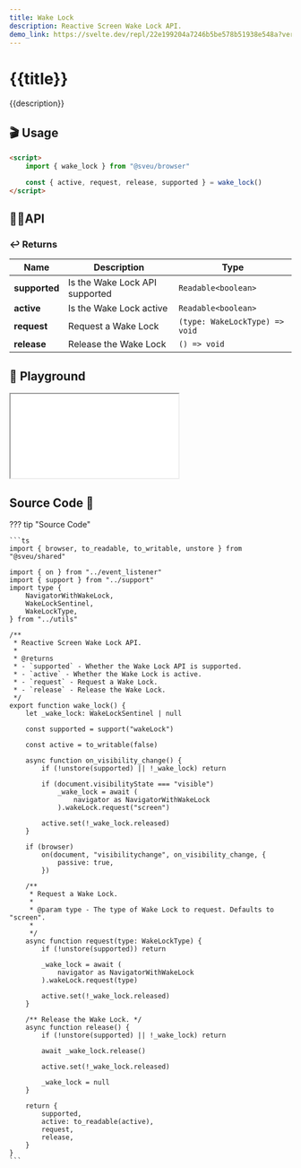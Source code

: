 ```yaml
---
title: Wake Lock
description: Reactive Screen Wake Lock API.
demo_link: https://svelte.dev/repl/22e199204a7246b5be578b51938e548a?version=3.55.1
---
```


# {{title}}

{{description}}

## 🎬 Usage

```html
<script>
    import { wake_lock } from "@sveu/browser"

    const { active, request, release, supported } = wake_lock()
</script>
```

## 👩‍💻API

### ↩️ Returns

| Name                 | Description                          | Type                            |
| -----------          | -------------------------------------| -----------------------------   |
| **supported**        | Is the Wake Lock API supported       | `Readable<boolean>`             |
| **active**           | Is the Wake Lock active              | `Readable<boolean>`             |
| **request**          | Request a Wake Lock                  | `(type: WakeLockType) => void`  |
| **release**          | Release the Wake Lock                | `() => void`                    |

## 🧪 Playground

<iframe class="h-120 w-full" src="{{demo_link}}"></iframe>

## Source Code 👀

??? tip "Source Code"

    ```ts
    import { browser, to_readable, to_writable, unstore } from "@sveu/shared"

    import { on } from "../event_listener"
    import { support } from "../support"
    import type {
        NavigatorWithWakeLock,
        WakeLockSentinel,
        WakeLockType,
    } from "../utils"

    /**
     * Reactive Screen Wake Lock API.
     *
     * @returns
     * - `supported` - Whether the Wake Lock API is supported.
     * - `active` - Whether the Wake Lock is active.
     * - `request` - Request a Wake Lock.
     * - `release` - Release the Wake Lock.
     */
    export function wake_lock() {
        let _wake_lock: WakeLockSentinel | null

        const supported = support("wakeLock")

        const active = to_writable(false)

        async function on_visibility_change() {
            if (!unstore(supported) || !_wake_lock) return

            if (document.visibilityState === "visible")
                _wake_lock = await (
                    navigator as NavigatorWithWakeLock
                ).wakeLock.request("screen")

            active.set(!_wake_lock.released)
        }

        if (browser)
            on(document, "visibilitychange", on_visibility_change, {
                passive: true,
            })

        /**
         * Request a Wake Lock.
         *
         * @param type - The type of Wake Lock to request. Defaults to "screen".
         *
         */
        async function request(type: WakeLockType) {
            if (!unstore(supported)) return

            _wake_lock = await (
                navigator as NavigatorWithWakeLock
            ).wakeLock.request(type)

            active.set(!_wake_lock.released)
        }

        /** Release the Wake Lock. */
        async function release() {
            if (!unstore(supported) || !_wake_lock) return

            await _wake_lock.release()

            active.set(!_wake_lock.released)

            _wake_lock = null
        }

        return {
            supported,
            active: to_readable(active),
            request,
            release,
        }
    }
    ```
